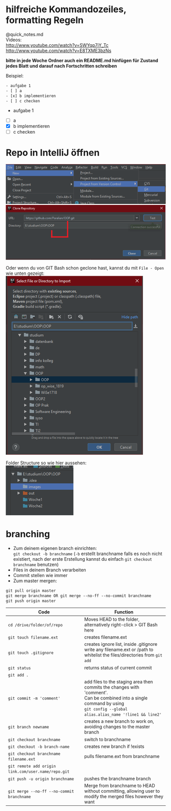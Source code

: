 # hilfreiche Kommandozeiles, formatting Regeln
@quick_notes.md  
Videos:  
http://www.youtube.com/watch?v=SWYqp7iY_Tc  
http://www.youtube.com/watch?v=E8TXME3bzNs

**bitte in jede Woche Ordner auch ein README.md hinfügen für Zustand jedes Blatt und darauf nach Fortschritten schreiben**

Beispiel:
  ```
  - aufgabe 1
  - [ ] a
  - [x] b implementieren
  - [ ] c checken
  ```
  - aufgabe 1
  - [ ] a
  - [x] b implementieren
  - [ ] c checken
# Repo in IntelliJ öffnen
![](https://github.com/Paralian/OOP/blob/master/images/1.png?raw=true)
![alt text](https://github.com/Paralian/OOP/blob/master/images/2.png?raw=true)

Oder wenn du von GIT Bash schon geclone hast, kannst du mit `File - Open` wie unten gezeigt:  
![](https://github.com/Paralian/OOP/blob/master/images/3.png?raw=true)

Folder Structure so wie hier aussehen:  
![](https://github.com/Paralian/OOP/blob/master/images/4.png?raw=true)

# branching
  - Zum deinem eigenen branch einrichten:  
`git checkout -b branchname` (`-b` erstellt branchname falls es noch nicht existiert, nach der erste Erstellung kannst du einfach `git checkout branchname` benutzen)
  - Files in deinem Branch verarbeiten
  - Commit stellen wie immer
  - Zum master mergen:
```git checkout master
git pull origin master
git merge branchname OR git merge --no-ff --no-commit branchname
git push origin master
```
Code | Function
------------ | -------------
`cd /drive/folder/of/repo` | Moves HEAD to the folder, alternatively right-click > GIT Bash here
`git touch filename.ext` | creates filename.ext
`git touch .gitignore`|creates ignore list, inside .gitignore write any filename.ext or /path to whitelist the files/directories from `git add`  |  
`git status`|returns status of current commit
`git add .`|
`git commit -m 'comment'`|add files to the staging area then commits the changes with 'comment'.</br>Can be combined into a single command by using </br>`git config --global alias.alias_name '!line1 && line2'`
`git branch newname`|creates a new branch to work on, avoiding changes to the master branch
`git checkout branchname`|switch to branchname
`git checkout -b branch-name`|creates new branch if !exists
`git checkout branchname filename.ext`| pulls filename.ext from branchname
`git remote add origin link.com/user.name/repo.git`|
`git push -u origin branchname`| pushes the branchname branch
`git merge --no-ff --no-commit branchname`| Merge from branchname to HEAD without committing, allowing user to modify the merged files however they want
